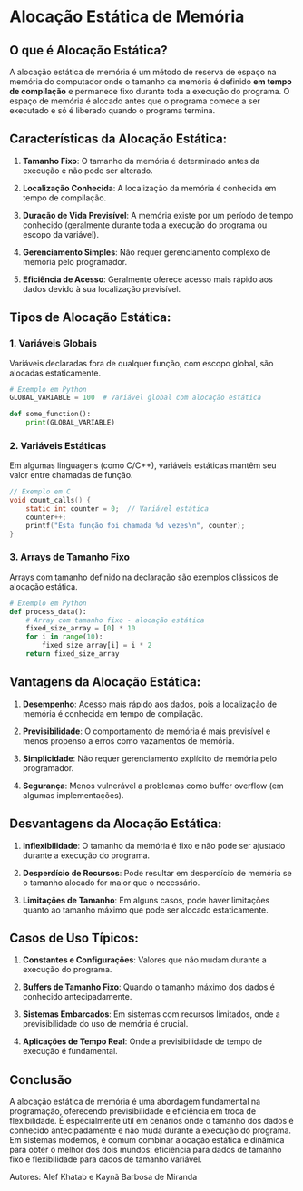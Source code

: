 # Alocação Estática de Memória

## O que é Alocação Estática?

A alocação estática de memória é um método de reserva de espaço na memória do computador onde o tamanho da memória é definido **em tempo de compilação** e permanece fixo durante toda a execução do programa. O espaço de memória é alocado antes que o programa comece a ser executado e só é liberado quando o programa termina.

## Características da Alocação Estática:

1. **Tamanho Fixo**: O tamanho da memória é determinado antes da execução e não pode ser alterado.

2. **Localização Conhecida**: A localização da memória é conhecida em tempo de compilação.

3. **Duração de Vida Previsível**: A memória existe por um período de tempo conhecido (geralmente durante toda a execução do programa ou escopo da variável).

4. **Gerenciamento Simples**: Não requer gerenciamento complexo de memória pelo programador.

5. **Eficiência de Acesso**: Geralmente oferece acesso mais rápido aos dados devido à sua localização previsível.

## Tipos de Alocação Estática:

### 1. Variáveis Globais

Variáveis declaradas fora de qualquer função, com escopo global, são alocadas estaticamente.

```python
# Exemplo em Python
GLOBAL_VARIABLE = 100  # Variável global com alocação estática

def some_function():
    print(GLOBAL_VARIABLE)
```

### 2. Variáveis Estáticas

Em algumas linguagens (como C/C++), variáveis estáticas mantêm seu valor entre chamadas de função.

```c
// Exemplo em C
void count_calls() {
    static int counter = 0;  // Variável estática
    counter++;
    printf("Esta função foi chamada %d vezes\n", counter);
}
```

### 3. Arrays de Tamanho Fixo

Arrays com tamanho definido na declaração são exemplos clássicos de alocação estática.

```python
# Exemplo em Python
def process_data():
    # Array com tamanho fixo - alocação estática
    fixed_size_array = [0] * 10
    for i in range(10):
        fixed_size_array[i] = i * 2
    return fixed_size_array
```

## Vantagens da Alocação Estática:

1. **Desempenho**: Acesso mais rápido aos dados, pois a localização de memória é conhecida em tempo de compilação.

2. **Previsibilidade**: O comportamento de memória é mais previsível e menos propenso a erros como vazamentos de memória.

3. **Simplicidade**: Não requer gerenciamento explícito de memória pelo programador.

4. **Segurança**: Menos vulnerável a problemas como buffer overflow (em algumas implementações).

## Desvantagens da Alocação Estática:

1. **Inflexibilidade**: O tamanho da memória é fixo e não pode ser ajustado durante a execução do programa.

2. **Desperdício de Recursos**: Pode resultar em desperdício de memória se o tamanho alocado for maior que o necessário.

3. **Limitações de Tamanho**: Em alguns casos, pode haver limitações quanto ao tamanho máximo que pode ser alocado estaticamente.

## Casos de Uso Típicos:

1. **Constantes e Configurações**: Valores que não mudam durante a execução do programa.

2. **Buffers de Tamanho Fixo**: Quando o tamanho máximo dos dados é conhecido antecipadamente.

3. **Sistemas Embarcados**: Em sistemas com recursos limitados, onde a previsibilidade do uso de memória é crucial.

4. **Aplicações de Tempo Real**: Onde a previsibilidade de tempo de execução é fundamental.

## Conclusão

A alocação estática de memória é uma abordagem fundamental na programação, oferecendo previsibilidade e eficiência em troca de flexibilidade. É especialmente útil em cenários onde o tamanho dos dados é conhecido antecipadamente e não muda durante a execução do programa. Em sistemas modernos, é comum combinar alocação estática e dinâmica para obter o melhor dos dois mundos: eficiência para dados de tamanho fixo e flexibilidade para dados de tamanho variável.

Autores: Alef Khatab e Kaynã Barbosa de Miranda